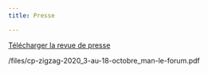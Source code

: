 ```yaml
---
title: Presse

---
```

<a class="button" target="_blank" href="https://issuu.com/mdahn/docs/bilan_zz1_annexe_revue_de_presse">Télécharger la revue de presse</a>

/files/cp-zigzag-2020_3-au-18-octobre_man-le-forum.pdf